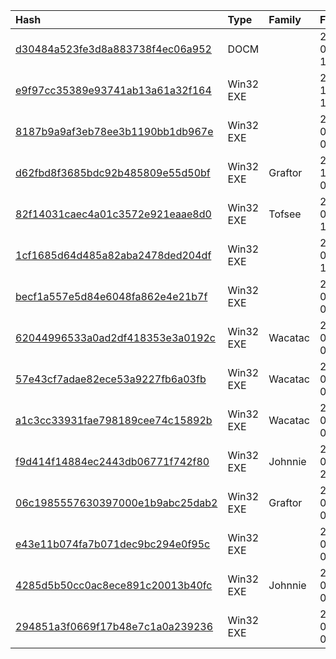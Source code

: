 |Hash|Type|Family|First_Seen|Name|
|:--|:--|:--|:--|:--|
|[d30484a523fe3d8a883738f4ec06a952](https://www.virustotal.com/gui/file/d30484a523fe3d8a883738f4ec06a952)|DOCM||2021-03-01 12:09:29|همبستگی عاشقانه با عاشقان آزادی2.doc|
|[e9f97cc35389e93741ab13a61a32f164](https://www.virustotal.com/gui/file/e9f97cc35389e93741ab13a61a32f164)|Win32 EXE||2020-12-15 10:43:40|فیلم پاساژ استانبول استان اصفهان نمای دورتر ناهین نبش مرکز قوقشان 20181105 five‮4pm.94 -  نمای نزدیک - Copy.exe|
|[8187b9a9af3eb78ee3b1190bb1db967e](https://www.virustotal.com/gui/file/8187b9a9af3eb78ee3b1190bb1db967e)|Win32 EXE||2018-07-17 05:20:45|=?UTF-8?B?RWRhbSA2NyBmaXbigK40cG0udHMuZXhl?=|
|[d62fbd8f3685bdc92b485809e55d50bf](https://www.virustotal.com/gui/file/d62fbd8f3685bdc92b485809e55d50bf)|Win32 EXE|Graftor|2017-11-11 04:46:21|svchost.exe|
|[82f14031caec4a01c3572e921eaae8d0](https://www.virustotal.com/gui/file/82f14031caec4a01c3572e921eaae8d0)|Win32 EXE|Tofsee|2017-08-13 12:31:29|svchost.exe|
|[1cf1685d64d485a82aba2478ded204df](https://www.virustotal.com/gui/file/1cf1685d64d485a82aba2478ded204df)|Win32 EXE||2017-05-23 12:32:27|svchost.exe|
|[becf1a557e5d84e6048fa862e4e21b7f](https://www.virustotal.com/gui/file/becf1a557e5d84e6048fa862e4e21b7f)|Win32 EXE||2017-03-14 00:47:46|becf1a557e5d84e6048fa862e4e21b7f.virus|
|[62044996533a0ad2df418353e3a0192c](https://www.virustotal.com/gui/file/62044996533a0ad2df418353e3a0192c)|Win32 EXE|Wacatac|2017-03-08 02:28:38|svchost.exe|
|[57e43cf7adae82ece53a9227fb6a03fb](https://www.virustotal.com/gui/file/57e43cf7adae82ece53a9227fb6a03fb)|Win32 EXE|Wacatac|2017-03-08 02:28:18|svchost.exe|
|[a1c3cc33931fae798189cee74c15892b](https://www.virustotal.com/gui/file/a1c3cc33931fae798189cee74c15892b)|Win32 EXE|Wacatac|2017-03-08 02:27:35|svchost.exe|
|[f9d414f14884ec2443db06771f742f80](https://www.virustotal.com/gui/file/f9d414f14884ec2443db06771f742f80)|Win32 EXE|Johnnie|2016-08-15 22:14:06|svchost.exe|
|[06c1985557630397000e1b9abc25dab2](https://www.virustotal.com/gui/file/06c1985557630397000e1b9abc25dab2)|Win32 EXE|Graftor|2016-07-09 00:22:06|svchost.exe|
|[e43e11b074fa7b071dec9bc294e0f95c](https://www.virustotal.com/gui/file/e43e11b074fa7b071dec9bc294e0f95c)|Win32 EXE||2016-06-30 09:47:37|s.txt|
|[4285d5b50cc0ac8ece891c20013b40fc](https://www.virustotal.com/gui/file/4285d5b50cc0ac8ece891c20013b40fc)|Win32 EXE|Johnnie|2016-06-30 09:47:35|svchost.exe|
|[294851a3f0669f17b48e7c1a0a239236](https://www.virustotal.com/gui/file/294851a3f0669f17b48e7c1a0a239236)|Win32 EXE||2016-06-14 04:58:01|294851a3f0669f17b48e7c1a0a239236.virus|

